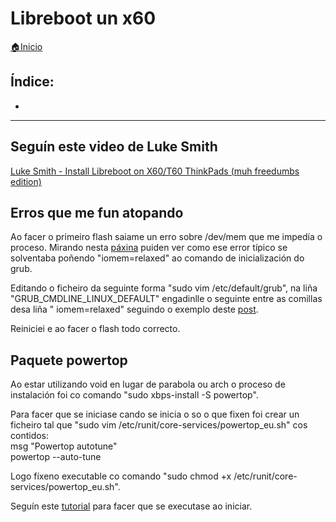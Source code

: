# Libreboot un x60

[🏠Inicio](../README.md)

## Índice:
* []()

------

## Seguín este video de Luke Smith
[Luke Smith - Install Libreboot on X60/T60 ThinkPads (muh freedumbs edition)](https://www.youtube.com/watch?v=1K5jo9gk9LQ)

## Erros que me fun atopando
Ao facer o primeiro flash saiame un erro sobre /dev/mem que me impedía o proceso. Mirando nesta [páxina](https://www.flashrom.org/FAQ#What_can_I_do_about_.2Fdev.2Fmem_errors.3F) puiden ver como ese error típico se solventaba poñendo "iomem=relaxed" ao comando de inicialización do grub.  
  
Editando o ficheiro da seguinte forma "sudo vim /etc/default/grub", na liña "GRUB_CMDLINE_LINUX_DEFAULT" engadinlle o seguinte entre as comillas desa liña " iomem=relaxed" seguindo o exemplo deste [post](https://askubuntu.com/questions/19486/how-do-i-add-a-kernel-boot-parameter).  
  
Reiniciei e ao facer o flash todo correcto.

## Paquete powertop
Ao estar utilizando void en lugar de parabola ou arch o proceso de instalación foi co comando "sudo xbps-install -S powertop".  
  
Para facer que se iniciase cando se inicia o so o que fixen foi crear un ficheiro tal que "sudo vim /etc/runit/core-services/powertop_eu.sh" cos contidos:  
	msg "Powertop autotune"  
	powertop --auto-tune  
  
Logo fíxeno executable co comando "sudo chmod +x /etc/runit/core-services/powertop_eu.sh".  
  
Seguín este [tutorial](https://caioalonso.com/2018/11/05/running-powertop-on-boot-on-void-linux.html) para facer que se executase ao iniciar.
